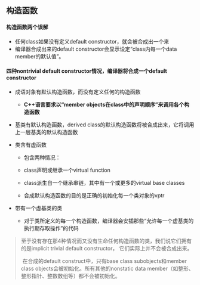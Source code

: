 ## 构造函数

#### 构造函数两个误解

* 任何class如果没有定义default constructor，就会被合成出一个来
* 编译器合成出来的default constructor会显示设定“class内每一个data member的默认值”。

#### 四种nontrivial default constructor情况，编译器将合成一个default constructor

* 成语对象有默认构造函数，而没有定义任何的构造函数	

  * __C++语言要求以“member objects在class中的声明顺序”来调用各个构造函数__

* 基类有默认构造函数，derived class的默认构造函数将被合成出来，它将调用上一层基类的默认构造函数

* 类含有虚函数

  * 包含两种情况：

  * class声明或继承一个virtual function
  * class派生自一个继承串链，其中有一个或更多的virtual base classes
  * 合成默认构造函数的目的是正确的初始化每一个类对象的vptr

* 带有一个虚基类的类

  * 对于类所定义的每一个构造函数，编译器会安插那些“允许每一个虚基类的执行期存取操作”的代码



> ​	至于没有存在那4种情况而又没有生命任何构造函数的类，我们说它们拥有的是implicit trivial default constructor， 它们实际上并不会被合成出来。
>
> ​	在合成的default construct中，只有base class subobjects和member class objects会被初始化。所有其他的nonstatic data member（如整形、整形指针、整数数组等）都不会被初始化。